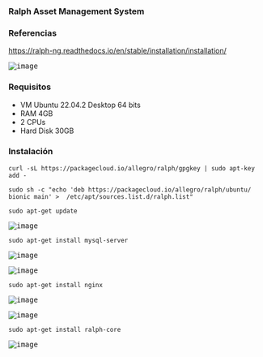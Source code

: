 ### Ralph Asset Management System

### Referencias

https://ralph-ng.readthedocs.io/en/stable/installation/installation/

<kbd>![image](https://user-images.githubusercontent.com/20743678/229485908-777aba22-1e51-48e9-a0b0-2637a5d0edf0.png)</kbd>

### Requisitos

- VM Ubuntu 22.04.2 Desktop 64 bits
- RAM 4GB
- 2 CPUs
- Hard Disk 30GB

### Instalación

```shell
curl -sL https://packagecloud.io/allegro/ralph/gpgkey | sudo apt-key add -
```

```shell
sudo sh -c "echo 'deb https://packagecloud.io/allegro/ralph/ubuntu/ bionic main' >  /etc/apt/sources.list.d/ralph.list"
```

```shell
sudo apt-get update
```
<kbd>![image](https://user-images.githubusercontent.com/20743678/229489799-cd2f57b6-a220-41fc-9bc4-0c76d059468f.png)</kbd>

```shell
sudo apt-get install mysql-server
```

<kbd>![image](https://user-images.githubusercontent.com/20743678/229490386-c8e3f6e2-31ce-48ac-830f-1ae85d2b4119.png)</kbd>

<kbd>![image](https://user-images.githubusercontent.com/20743678/229490508-df8e09cc-b941-44cf-ac7d-9d70e5764b16.png)</kbd>

```shell
sudo apt-get install nginx 
```

<kbd>![image](https://user-images.githubusercontent.com/20743678/229490759-8e0d59a9-77b1-4321-9f0b-5b4b233512c0.png)</kbd>

<kbd>![image](https://user-images.githubusercontent.com/20743678/229490864-6de0ce0b-52a0-461e-a4cd-29e2bb841a94.png)</kbd>

```shell
sudo apt-get install ralph-core
```

<kbd>![image](https://user-images.githubusercontent.com/20743678/229491191-587cd527-7527-4da3-9cf5-44226074af34.png)</kbd>
